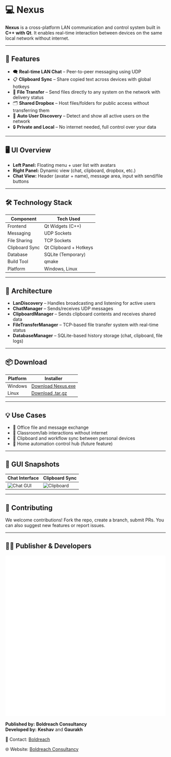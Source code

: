# 💻 Nexus

**Nexus** is a cross-platform LAN communication and control system built in **C++ with Qt**. It enables real-time interaction between devices on the same local network without internet.

---

## 🚀 Features

- 🗨️ **Real-time LAN Chat** – Peer-to-peer messaging using UDP
- 📋 **Clipboard Sync** – Share copied text across devices with global hotkeys
- 📁 **File Transfer** – Send files directly to any system on the network with delivery status
- 🗂️ **Shared Dropbox** – Host files/folders for public access without transferring them
- 👥 **Auto User Discovery** – Detect and show all active users on the network
- 🔒 **Private and Local** – No internet needed, full control over your data

---

## 🖥️ UI Overview

- **Left Panel:** Floating menu + user list with avatars
- **Right Panel:** Dynamic view (chat, clipboard, dropbox, etc.)
- **Chat View:** Header (avatar + name), message area, input with send/file buttons

---

## 🛠️ Technology Stack

| Component        | Tech Used         |
|------------------|------------------|
| Frontend         | Qt Widgets (C++) |
| Messaging        | UDP Sockets      |
| File Sharing     | TCP Sockets      |
| Clipboard Sync   | Qt Clipboard + Hotkeys |
| Database         | SQLite (Temporary) |
| Build Tool       | qmake            |
| Platform         | Windows, Linux   |

---

## 🧠 Architecture

- **LanDiscovery** – Handles broadcasting and listening for active users
- **ChatManager** – Sends/receives UDP messages
- **ClipboardManager** – Sends clipboard contents and receives shared data
- **FileTransferManager** – TCP-based file transfer system with real-time status
- **DatabaseManager** – SQLite-based history storage (chat, clipboard, file logs)

---

## 📦 Download

| Platform | Installer |
|----------|-----------|
| Windows  | [Download Nexus.exe](downloads/nexus-windows.exe) |
| Linux    | [Download .tar.gz](downloads/nexus-linux.tar.gz) |

---

## 💡 Use Cases

- 💼 Office file and message exchange
- 🧪 Classroom/lab interactions without internet
- 🧠 Clipboard and workflow sync between personal devices
- 🏡 Home automation control hub (future feature)

---

## 📸 GUI Snapshots

| Chat Interface | Clipboard Sync |
|----------------|----------------|
| ![Chat GUI](https://github.com/user-attachments/assets/e8a3b5e2-f910-4f14-9441-b92b85d6785a) | ![Clipboard](https://github.com/user-attachments/assets/3ecedd8c-0a34-404b-b7e2-9254cd189e9f) |


---

## 🤝 Contributing

We welcome contributions! Fork the repo, create a branch, submit PRs. You can also suggest new features or report issues.

---

## 👨‍💻 Publisher & Developers

![BoldReach Logo](https://raw.githubusercontent.com/keshavsharma011/Project-Boldreach/refs/heads/main/Images/Boldreach-logo/boldreach_logo.webp)

**Published by:** **Boldreach Consultancy**  
**Developed by:** **Keshav** and **Gaurakh**

📧 Contact: [Boldreach](mailto:boldreach.in@gmail.com)

🌐 Website: [Boldreach
Consultancy](https://www.boldreach.in//)
